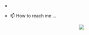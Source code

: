 +    
- 📫 How to reach me ...

<!---
CODEXPR/CODEXPR is a ✨ special ✨ repository because its `README.md` (this file) appears on your GitHub profile.
You can click the Preview link to take a look at your changes.

--->
<p align="center">
  <img src="https://capsule-render.vercel.app/api?text=Hey Everyone!🕹️&animation=fadeIn&type=waving&color=gradient&height=100"/>
</p>
